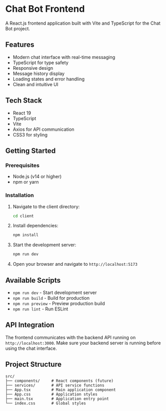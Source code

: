 # Chat Bot Frontend

A React.js frontend application built with Vite and TypeScript for the Chat Bot project.

## Features

- Modern chat interface with real-time messaging
- TypeScript for type safety
- Responsive design
- Message history display
- Loading states and error handling
- Clean and intuitive UI

## Tech Stack

- React 19
- TypeScript
- Vite
- Axios for API communication
- CSS3 for styling

## Getting Started

### Prerequisites

- Node.js (v14 or higher)
- npm or yarn

### Installation

1. Navigate to the client directory:

   ```bash
   cd client
   ```

2. Install dependencies:

   ```bash
   npm install
   ```

3. Start the development server:

   ```bash
   npm run dev
   ```

4. Open your browser and navigate to `http://localhost:5173`

## Available Scripts

- `npm run dev` - Start development server
- `npm run build` - Build for production
- `npm run preview` - Preview production build
- `npm run lint` - Run ESLint

## API Integration

The frontend communicates with the backend API running on `http://localhost:3000`. Make sure your backend server is running before using the chat interface.

## Project Structure

```
src/
├── components/     # React components (future)
├── services/       # API service functions
├── App.tsx         # Main application component
├── App.css         # Application styles
├── main.tsx        # Application entry point
└── index.css       # Global styles
```
